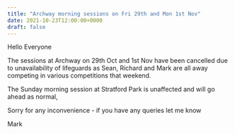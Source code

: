 ```yaml
---
title: "Archway morning sessions on Fri 29th and Mon 1st Nov"
date: 2021-10-23T12:00:00+0000
draft: false
---
```

Hello Everyone

The sessions at Archway on 29th Oct and 1st Nov have been cancelled due to unavailability of lifeguards as Sean, Richard and Mark are all away competing in various competitions that weekend.

The Sunday morning session at Stratford Park is unaffected and will go ahead as normal,

Sorry for any inconvenience - if you have any queries let me know

Mark
<!--more-->
